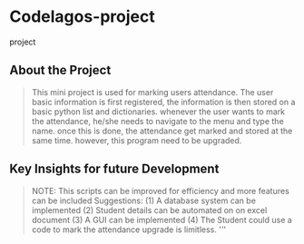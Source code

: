 # Codelagos-project
project

## About the Project

> This mini project is used for marking users attendance. The user basic information is first registered, the information is then stored on a basic python list and dictionaries. whenever the user wants to mark the attendance, he/she needs to navigate to the menu and type the name. once this is done, the attendance get marked and stored at the same time. however, this program need to be upgraded.

## Key Insights for future Development

> NOTE: 
This scripts can be improved for efficiency and more features can be included
Suggestions: 
(1) A database system can be implemented
(2) Student details can be automated on on excel document
(3) A GUI can be implemented
(4) The Student could use a code to mark the attendance
 upgrade is limitless. 
'''
